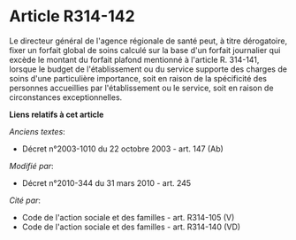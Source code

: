 # Article R314-142

Le directeur général de l'agence régionale de santé  peut, à titre dérogatoire, fixer un forfait global de soins calculé sur
la base d'un forfait journalier qui excède le montant du forfait plafond mentionné à l'article R. 314-141, lorsque le budget
de l'établissement ou du service supporte des charges de soins d'une particulière importance, soit en raison de la
spécificité des personnes accueillies par l'établissement ou le service, soit en raison de circonstances exceptionnelles.

**Liens relatifs à cet article**

_Anciens textes_:

  - Décret n°2003-1010 du 22 octobre 2003 - art. 147 (Ab)

_Modifié par_:

  - Décret n°2010-344 du 31 mars 2010 - art. 245

_Cité par_:

  - Code de l'action sociale et des familles - art. R314-105 (V)
  - Code de l'action sociale et des familles - art. R314-140 (VD)
